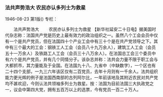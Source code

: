 ### 法共声势浩大  农民亦认多列士为救星

1946-08-23
第1版()
专栏：

　　法共声势浩大
　　农民亦认多列士为救星
    【新华社延安二十日电】据美国时代杂志称：法国共产党是历史上最有效力的政治组织之一。虽然八个工会会员中仅有一个是共产党员，但在法国四十个产业工会中有三十个是在共产党领导之下。其中有三个最大的工会：钢铁工人工会（会员八十九万余人），建筑工人工会（会员五十一万余人）及铁路工人工会（会员三十八万余人）。在法国总工会三个委员中有六个是共产党员，并有几个同情分子。该杂志并称：法共会力量不限于职工会与大都抓市，其力量能及于全国。在法国九十八、九省中（中缺数字），一个区也有二十四个支部，一九三六年该区仅有二百党员，去年十月则有一千余人。法共组织能力更光辉的例子是法国西南部的古列阿尔比，一年前该地及其附近农民对共产党均不甚欢迎，今则认法共领袖多列士为救星。按：法国为目前法国三大执政党之一，议会中第四大党，拥有五百万以上的选票，今有党员一百二十万人。
